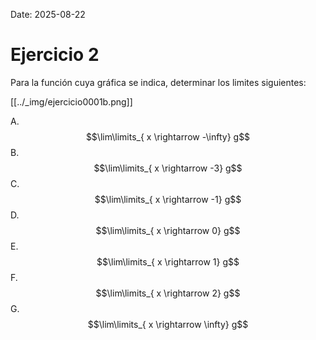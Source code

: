 Date: 2025-08-22

# Ejercicio 2

 
Para la función cuya gráfica se indica, determinar los limites siguientes:

[[../_img/ejercicio0001b.png]]

A.   $$\lim\limits_{ x \rightarrow  -\infty}  g$$ 
B.   $$\lim\limits_{ x \rightarrow  -3}  g$$ 
C.   $$\lim\limits_{ x \rightarrow  -1}  g$$ 
D.   $$\lim\limits_{ x \rightarrow  0}  g$$ 
E.   $$\lim\limits_{ x \rightarrow  1}  g$$ 
F.   $$\lim\limits_{ x \rightarrow  2}  g$$ 
G.   $$\lim\limits_{ x \rightarrow  \infty}  g$$ 
